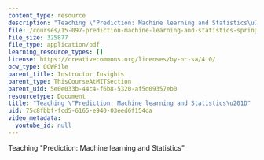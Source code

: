 ```yaml
---
content_type: resource
description: "Teaching \"Prediction: Machine learning and Statistics\u201D"
file: /courses/15-097-prediction-machine-learning-and-statistics-spring-2012/75c8fbbffcd56165e94003eed6f154da_TeachingPaper.pdf
file_size: 325877
file_type: application/pdf
learning_resource_types: []
license: https://creativecommons.org/licenses/by-nc-sa/4.0/
ocw_type: OCWFile
parent_title: Instructor Insights
parent_type: ThisCourseAtMITSection
parent_uid: 5e0e033b-44c4-f6b8-5320-af5d09357eb0
resourcetype: Document
title: "Teaching \"Prediction: Machine learning and Statistics\u201D"
uid: 75c8fbbf-fcd5-6165-e940-03eed6f154da
video_metadata:
  youtube_id: null
---
```

Teaching "Prediction: Machine learning and Statistics”
